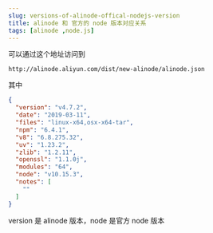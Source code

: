 ```yaml
---
slug: versions-of-alinode-offical-nodejs-version
title: alinode 和 官方的 node 版本对应关系
tags: [alinode ,node.js]
---
```


可以通过这个地址访问到

```
http://alinode.aliyun.com/dist/new-alinode/alinode.json
```

其中
```json
{
  "version": "v4.7.2",
  "date": "2019-03-11",
  "files": "linux-x64,osx-x64-tar",
  "npm": "6.4.1",
  "v8": "6.8.275.32",
  "uv": "1.23.2",
  "zlib": "1.2.11",
  "openssl": "1.1.0j",
  "modules": "64",
  "node": "v10.15.3",
  "notes": [
  	""
  ]
}
```

version 是 alinode 版本，node 是官方 node 版本
